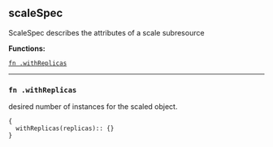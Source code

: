 
## scaleSpec
ScaleSpec describes the attributes of a scale subresource

**Functions:**

[`fn .withReplicas`](#fn-withreplicas)  

---


### `fn .withReplicas`
desired number of instances for the scaled object.
```jsonnet
{
  withReplicas(replicas):: {}
}
```

